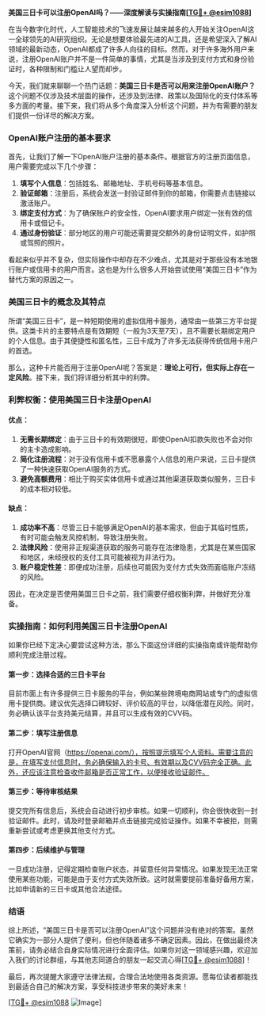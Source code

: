 **美国三日卡可以注册OpenAI吗？——深度解读与实操指南[[TG💪+ @esim1088](https://t.me/s/esim1088)]**

在当今数字化时代，人工智能技术的飞速发展让越来越多的人开始关注OpenAI这一全球领先的AI研究组织。无论是想要体验最先进的AI工具，还是希望深入了解AI领域的最新动态，OpenAI都成了许多人向往的目标。然而，对于许多海外用户来说，注册OpenAI账户并不是一件简单的事情，尤其是当涉及到支付方式和身份验证时，各种限制和门槛让人望而却步。

今天，我们就来聊聊一个热门话题：**美国三日卡是否可以用来注册OpenAI账户？** 这个问题不仅涉及技术层面的操作，还涉及到法律、政策以及国际化的支付体系等多方面的考量。接下来，我们将从多个角度深入分析这个问题，并为有需要的朋友们提供一份详尽的解决方案。

### OpenAI账户注册的基本要求

首先，让我们了解一下OpenAI账户注册的基本条件。根据官方的注册页面信息，用户需要完成以下几个步骤：

1. **填写个人信息**：包括姓名、邮箱地址、手机号码等基本信息。
2. **验证邮箱**：注册后，系统会发送一封验证邮件到你的邮箱，你需要点击链接以激活账户。
3. **绑定支付方式**：为了确保账户的安全性，OpenAI要求用户绑定一张有效的信用卡或借记卡。
4. **通过身份验证**：部分地区的用户可能还需要提交额外的身份证明文件，如护照或驾照的照片。

看起来似乎并不复杂，但实际操作中却存在不少难点，尤其是对于那些没有本地银行账户或信用卡的用户而言。这也是为什么很多人开始尝试使用“美国三日卡”作为替代方案的原因之一。

### 美国三日卡的概念及其特点

所谓“美国三日卡”，是一种短期使用的虚拟信用卡服务，通常由一些第三方平台提供。这类卡片的主要特点是有效期短（一般为3天至7天），且不需要长期绑定用户的个人信息。由于其便捷性和匿名性，三日卡成为了许多无法获得传统信用卡用户的首选。

那么，这种卡片能否用于注册OpenAI呢？答案是：**理论上可行，但实际上存在一定风险**。接下来，我们将详细分析其中的利弊。

### 利弊权衡：使用美国三日卡注册OpenAI

#### 优点：
1. **无需长期绑定**：由于三日卡的有效期很短，即使OpenAI扣款失败也不会对你的主卡造成影响。
2. **简化注册流程**：对于没有信用卡或不愿暴露个人信息的用户来说，三日卡提供了一种快速获取OpenAI服务的方式。
3. **避免高额费用**：相比于购买实体信用卡或通过其他渠道获取类似服务，三日卡的成本相对较低。

#### 缺点：
1. **成功率不高**：尽管三日卡能够满足OpenAI的基本需求，但由于其临时性质，有时可能会触发风控机制，导致注册失败。
2. **法律风险**：使用非正规渠道获取的服务可能存在法律隐患，尤其是在某些国家和地区，未经授权的支付工具可能被视为非法行为。
3. **账户稳定性差**：即便成功注册，后续也可能因为支付方式失效而面临账户冻结的风险。

因此，在决定是否使用美国三日卡之前，我们需要仔细权衡利弊，并做好充分准备。

### 实操指南：如何利用美国三日卡注册OpenAI

如果你已经下定决心要尝试这种方法，那么下面这份详细的实操指南或许能帮助你顺利完成注册过程。

#### 第一步：选择合适的三日卡平台
目前市面上有许多提供三日卡服务的平台，例如某些跨境电商网站或专门的虚拟信用卡提供商。建议优先选择口碑较好、评价较高的平台，以降低潜在风险。同时，务必确认该平台支持美元结算，并且可以生成有效的CVV码。

#### 第二步：填写注册信息
打开OpenAI官网（https://openai.com/），按照提示填写个人资料。需要注意的是，在填写支付信息时，务必确保输入的卡号、有效期以及CVV码完全正确。此外，还应该注意检查收件邮箱是否正常工作，以便接收验证邮件。

#### 第三步：等待审核结果
提交完所有信息后，系统会自动进行初步审核。如果一切顺利，你会很快收到一封验证邮件。此时，请及时登录邮箱并点击链接完成验证操作。如果不幸被拒，则需重新尝试或考虑更换其他支付方式。

#### 第四步：后续维护与管理
一旦成功注册，记得定期检查账户状态，并留意任何异常情况。如果发现无法正常使用某些功能，可能是由于支付方式失效所致。这时就需要提前准备好备用方案，比如申请新的三日卡或其他合法途径。

### 结语

综上所述，“美国三日卡是否可以注册OpenAI”这个问题并没有绝对的答案。虽然它确实为一部分人提供了便利，但也伴随着诸多不确定因素。因此，在做出最终决策前，请务必结合自身实际情况进行全面评估。如果你对这一领域感兴趣，欢迎加入我们的讨论群组，与其他志同道合的朋友一起交流心得[[TG💪+ @esim1088](https://t.me/s/esim1088)]！

最后，再次提醒大家遵守法律法规，合理合法地使用各类资源。愿每位读者都能找到最适合自己的解决方案，享受科技进步带来的美好未来！

[[TG💪+ @esim1088](https://t.me/s/esim1088) ![Image](https://i.postimg.cc/4NQfJmqS/Snipaste-2025-05-13-00-14-12.png)]